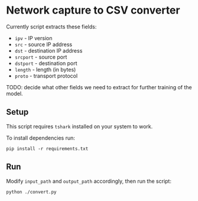 # Network capture to CSV converter

Currently script extracts these fields:

- `ipv` - IP version
- `src` - source IP address
- `dst` - destination IP address
- `srcport` - source port
- `dstport` - destination port
- `length` - length (in bytes)
- `proto` - transport protocol

TODO: decide what other fields we need to extract for further training of the model.

## Setup

This script requires `tshark` installed on your system to work.

To install dependencies run:

```
pip install -r requirements.txt
```

## Run

Modify `input_path` and `output_path` accordingly, then run the script:

```
python ./convert.py
```
